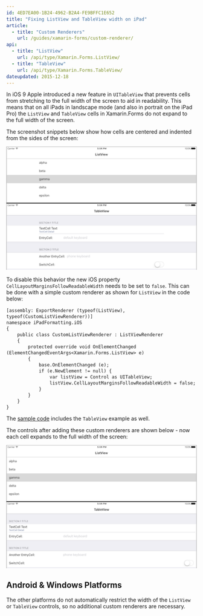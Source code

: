```yaml
---
id: 4ED7EA00-1B24-4962-B2A4-FE9BFFC1E652
title: "Fixing ListView and TableView width on iPad"
article:
  - title: "Custom Renderers" 
    url: /guides/xamarin-forms/custom-renderer/
api:
  - title: "ListView" 
    url: /api/type/Xamarin.Forms.ListView/
  - title: "TableView" 
    url: /api/type/Xamarin.Forms.TableView/
dateupdated: 2015-12-18
---
```


In iOS 9 Apple introduced a new feature in `UITableView` that prevents
cells from stretching to the full width of the screen to aid in readability.
This means that on all iPads in landscape mode (and also in portrait on the 
iPad Pro) the `ListView` and `TableView` cells in Xamarin.Forms do not
expand to the full width of the screen.

The screenshot snippets below show how cells are centered and indented
from the sides of the screen:

[ ![](Images/before-sml.png)](Images/before.png)

To disable this behavior the new iOS property `CellLayoutMarginsFollowReadableWidth` needs to be set to `false`. 
This can be done with a simple custom renderer as shown for `ListView`
in the code below:


```
[assembly: ExportRenderer (typeof(ListView), typeof(CustomListViewRenderer))]
namespace iPadFormatting.iOS
{
	public class CustomListViewRenderer : ListViewRenderer
	{
		protected override void OnElementChanged (ElementChangedEventArgs<Xamarin.Forms.ListView> e)
		{
			base.OnElementChanged (e);
			if (e.NewElement != null) {
				var listView = Control as UITableView;
				listView.CellLayoutMarginsFollowReadableWidth = false;
			}
		}
	}
}
```

The [sample code](https://github.com/xamarin/recipes/tree/master/cross-platform/xamarin-forms/iOS/ipad-listview/) includes the `TableView` example as well.

The controls after adding these custom renderers are shown below - now each
cell expands to the full width of the screen:

[ ![](Images/after-sml.png)](Images/after.png)


## Android & Windows Platforms

The other platforms do not automatically restrict the width of the `ListView`
or `TableView` controls, so no additional custom renderers are necessary.
